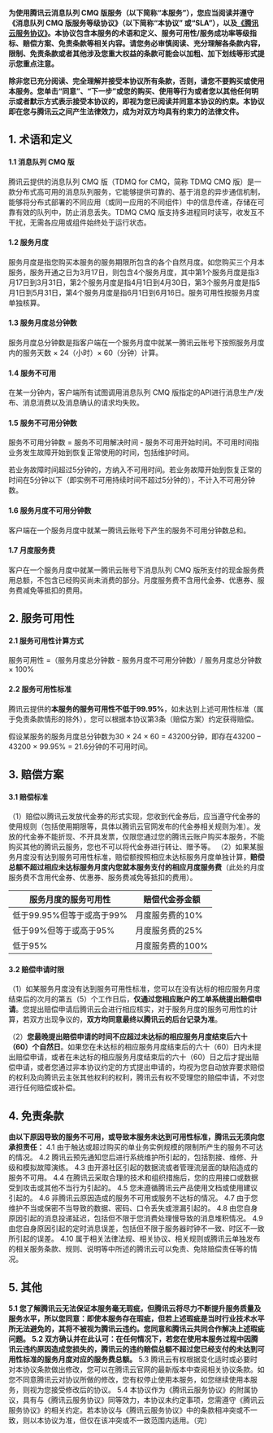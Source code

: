 **为使用腾讯云消息队列 CMQ 版服务（以下简称“本服务”），您应当阅读并遵守《消息队列 CMQ 版服务等级协议》（以下简称“本协议” 或“SLA”），以及[《腾讯云服务协议》](https://cloud.tencent.com/document/product/301/1967)。本协议包含本服务的术语和定义、服务可用性/服务成功率等级指标、赔偿方案、免责条款等相关内容。请您务必审慎阅读、充分理解各条款内容，限制、免责条款或者其他涉及您重大权益的条款可能会以加粗、加下划线等形式提示您重点注意。**

**除非您已充分阅读、完全理解并接受本协议所有条款，否则，请您不要购买或使用本服务。您单击“同意”、“下一步”或您的购买、使用等行为或者您以其他任何明示或者默示方式表示接受本协议的，即视为您已阅读并同意本协议的约束。本协议即在您与腾讯云之间产生法律效力，成为对双方均具有约束力的法律文件。**

## 1. 术语和定义
#### 1.1 消息队列 CMQ 版
腾讯云提供的消息队列 CMQ 版（TDMQ for CMQ，简称 TDMQ CMQ 版）是一款分布式高可用的消息队列服务，它能够提供可靠的、基于消息的异步通信机制，能够将分布式部署的不同应用（或同一应用的不同组件）中的信息传递，存储在可靠有效的队列中，防止消息丢失。TDMQ CMQ 版支持多进程同时读写，收发互不干扰，无需各应用或组件始终处于运行状态。
#### 1.2 服务月度
服务月度是指您购买本服务的服务期限所包含的各个自然月度。如您购买三个月本服务，服务开通之日为3月17日，则包含4个服务月度，其中第1个服务月度是指3月17日到3月31日，第2个服务月度是指4月1日到4月30日，第3个服务月度是指5月1日到5月31日，第4个服务月度是指6月1日到6月16日。服务可用性按服务月度单独核算。
#### 1.3 服务月度总分钟数
服务月度总分钟数是指客户端在一个服务月度中就某一腾讯云账号下按照服务月度内的服务天数 × 24（小时）× 60（分钟）计算。
#### 1.4 服务不可用
在某一分钟内，客户端所有试图调用消息队列 CMQ 版指定的API进行消息生产/发布、消息消费以及消息确认的请求均失败。
#### 1.5 服务不可用分钟数
服务不可用分钟数 = 服务不可用解决时间 - 服务不可用开始时间。不可用时间指业务发生故障开始到恢复正常使用的时间，包括维护时间。

若业务故障时间超过5分钟的，方纳入不可用时间。若业务故障开始到恢复正常的时间在5分钟以下（即实例不可用持续时间不超过5分钟的），不计入不可用分钟数。
#### 1.6 服务月度不可用分钟数
客户端在一个服务月度中就某一腾讯云账号下产生的服务不可用分钟数总和。
#### 1.7 月度服务费
客户在一个服务月度中就某一腾讯云账号下消息队列 CMQ 版所支付的现金服务费用总额，不包含已经购买尚未消费的部分。月度服务费不含用代金券、优惠券、服务费减免等抵扣的费用。
## 2. 服务可用性
#### 2.1 服务可用性计算方式
服务可用性 =（服务月度总分钟数 - 服务月度不可用分钟数）/ 服务月度总分钟数 × 100%
#### 2.2 服务可用性标准
腾讯云提供的**本服务的服务可用性不低于99.95%**，如未达到上述可用性标准（属于免责条款情形的除外），您可以根据本协议第3条（赔偿方案）约定获得赔偿。

假设某服务的服务月度总分钟数为30 × 24 × 60 = 43200分钟，即存在43200 – 43200 × 99.95% = 21.6分钟的不可用时间。

## 3. 赔偿方案
#### 3.1 赔偿标准
（1）赔偿以腾讯云发放代金券的形式实现，您收到代金券后，应当遵守代金券的使用规则（包括使用期限等，具体以腾讯云官网发布的代金券相关规则为准）。发放的代金券不能折现、不开具发票，仅限您通过您的腾讯云账户购买本服务，不能购买其他的腾讯云服务，您也不可以将代金券进行转让、赠予等。
（2）如果某服务月度没有达到服务可用性标准，赔偿额按照相应未达标服务月度单独计算，**赔偿总额不超过相应未达标服务月度内您就本服务支付的相应月度服务费**（此处的月度服务费不含用代金券、优惠券、服务费减免等抵扣的费用）。

| 服务月度的服务可用性 | 赔偿代金券金额 |
|--------|--------|
| 低于99.95%但等于或高于99%	| 月度服务费的10% |
| 低于99%但等于或高于95%	| 月度服务费的25% |
| 低于95%	| 月度服务费的100% |

#### 3.2 赔偿申请时限
（1）如某服务月度没有达到服务可用性标准，您可以在没有达标的相应服务月度结束后的次月的第五（5）个工作日后，**仅通过您相应账户的工单系统提出赔偿申请**。您提出赔偿申请后腾讯云会进行相应核实，对于服务月度的服务可用性的计算，若双方出现争议的，**双方均同意最终以腾讯云的后台记录为准**。

（2）**您最晚提出赔偿申请的时间不应超过未达标的相应服务月度结束后六十（60）个自然日**。如果您在未达标的相应服务月度结束后的六十（60）日内未提出赔偿申请，或者在未达标的相应服务月度结束后的六十（60）日之后才提出赔偿申请，或者您通过非本协议约定的方式提出申请的，均视为您自动放弃要求赔偿的权利及向腾讯云主张其他权利的权利，腾讯云有权不受理您的赔偿申请，不对您进行任何赔偿或补偿。

## 4. 免责条款
**由以下原因导致的服务不可用，或导致本服务未达到可用性标准，腾讯云无须向您承担责任：**
4.1 由于触达或超过购买的单业务实例规模的限制所产生的服务不可达的情况。
4.2 腾讯云预先通知您后进行系统维护所引起的，包括割接、维修、升级和模拟故障演练。
4.3 由开源社区引起的数据流或者管理流层面的缺陷造成的服务不可用。
4.4 在腾讯云采取合理的技术和组织措施后，您的应用接口或数据受到攻击或其他不当行为引起的。
4.5 您未遵循腾讯云产品使用文档或使用建议引起的。
4.6 非腾讯云原因造成的服务不可用或服务不达标的情况。
4.7 由于您维护不当或保密不当导致的数据、密码、口令丢失或泄漏引起的。
4.8 由您自身原因引起的消息投递延迟，包括但不限于您消费处理慢导致的消息堆积情况。
4.9 由您自身原因引起的定时消息误差，包括但不限于服务器时钟不一致、时区不一致所引起的误差。
4.10 属于相关法律法规、相关协议、相关规则或腾讯云单独发布的相关服务条款、规则、说明等中所述的腾讯云可以免责、免除赔偿责任等的情况。

## 5. 其他
**5.1 您了解腾讯云无法保证本服务毫无瑕疵，但腾讯云将尽力不断提升服务质量及服务水平，所以您同意：即使本服务存在瑕疵，但若上述瑕疵是当时行业技术水平所无法避免的，其将不被视为腾讯云违约。您同意和腾讯云共同合作解决上述瑕疵问题。**
**5.2 双方确认并在此认可：在任何情况下，若您在使用本服务过程中因腾讯云违约原因造成您损失的，腾讯云的违约赔偿总额不超过您已经支付的未达到可用性标准的服务月度对应的服务费总额。**
5.3 腾讯云有权根据变化适时或必要时对本协议条款做出修改，您可以在腾讯云官网的最新版本中查阅相关协议条款。如您不同意腾讯云对协议所做的修改，您有权停止使用本服务，如您继续使用本服务，则视为您接受修改后的协议。
5.4 本协议作为《腾讯云服务协议》的附属协议，具有与《腾讯云服务协议》同等效力，本协议未约定事项，您需遵守《腾讯云服务协议》的相关约定。若本协议与《腾讯云服务协议》中的条款相冲突或不一致，则以本协议为准，但仅在该冲突或不一致范围内适用。（完）
